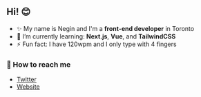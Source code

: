## Hi! 😊

- ✨ My name is Negin and I'm a **front-end developer** in Toronto
- 🌱 I’m currently learning: **Next.js**, **Vue**, and **TailwindCSS**
- ⚡ Fun fact: I have 120wpm and I only type with 4 fingers

### 💌 How to reach me
* [Twitter](https://twitter.com/negicodes)
* [Website](https://negi.dev/)

<!--
**nuggetsnegin/nuggetsnegin** is a ✨ _special_ ✨ repository because its `README.md` (this file) appears on your GitHub profile.

Here are some ideas to get you started:

- 🔭 I’m currently working on ...
- 🌱 I’m currently learning ...
- 👯 I’m looking to collaborate on ...
- 🤔 I’m looking for help with ...
- 💬 Ask me about ...
- 📫 How to reach me: ...
- 😄 Pronouns: ...
- ⚡ Fun fact: ...
-->
